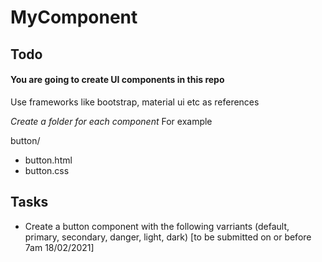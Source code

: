 # MyComponent

## Todo

#### You are going to create UI components in this repo
Use frameworks like bootstrap, material ui etc as references

*Create a folder for each component*
For example

button/
  - button.html
  - button.css

## Tasks
- Create a button component with the following varriants (default, primary, secondary, danger, light, dark) [to be submitted on or before 7am 18/02/2021]
